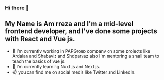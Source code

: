 ### Hi there 👋
## My Name is Amirreza and I'm a mid-level frontend developer, and I've done some projects with React and Vue js.
- 🔭 I’m currently working in PAPGroup company on some projects like Ardalan and Shabaviz and Shdparvaz also I'm mentoring a small team to teach the basics of vue js.
- 🌱 I’m currently learning Nuxt js and Next js.
- 📫 you can find me on social media like Twitter and LinkedIn.

<!--
**AmirrezaJM/AmirrezaJM** is a ✨ _special_ ✨ repository because its `README.md` (this file) appears on your GitHub profile.

Here are some ideas to get you started:

- 🔭 I’m currently working on ...
- 🌱 I’m currently learning ...
- 👯 I’m looking to collaborate on ...
- 🤔 I’m looking for help with ...
- 💬 Ask me about ...
- 📫 How to reach me: ...
- 😄 Pronouns: ...
- ⚡ Fun fact: ...
-->
